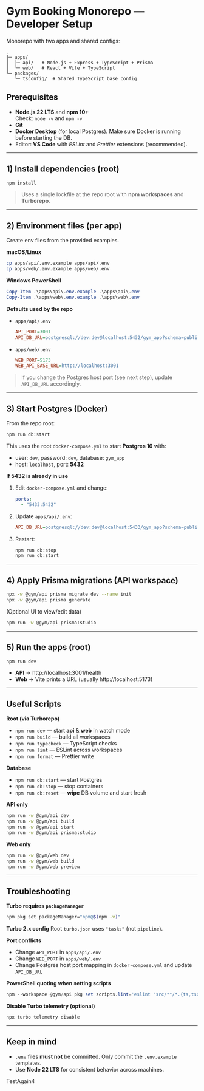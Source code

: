 # Gym Booking Monorepo — Developer Setup

Monorepo with two apps and shared configs:

```
.
├─ apps/
│  ├─ api/   # Node.js + Express + TypeScript + Prisma
│  └─ web/   # React + Vite + TypeScript
└─ packages/
   └─ tsconfig/  # Shared TypeScript base config
```

## Prerequisites
- **Node.js 22 LTS** and **npm 10+**  
  Check: `node -v` and `npm -v`
- **Git**
- **Docker Desktop** (for local Postgres). Make sure Docker is running before starting the DB.
- Editor: **VS Code** with _ESLint_ and _Prettier_ extensions (recommended).

---

## 1) Install dependencies (root)
```sh
npm install
```

> Uses a single lockfile at the repo root with **npm workspaces** and **Turborepo**.

---

## 2) Environment files (per app)

Create env files from the provided examples.

**macOS/Linux**
```sh
cp apps/api/.env.example apps/api/.env
cp apps/web/.env.example apps/web/.env
```

**Windows PowerShell**
```powershell
Copy-Item .\apps\api\.env.example .\apps\api\.env
Copy-Item .\apps\web\.env.example .\apps\web\.env
```

**Defaults used by the repo**
- `apps/api/.env`
  ```ini
  API_PORT=3001
  API_DB_URL=postgresql://dev:dev@localhost:5432/gym_app?schema=public
  ```
- `apps/web/.env`
  ```ini
  WEB_PORT=5173
  WEB_API_BASE_URL=http://localhost:3001
  ```

> If you change the Postgres host port (see next step), update `API_DB_URL` accordingly.

---

## 3) Start Postgres (Docker)

From the repo root:
```sh
npm run db:start
```
This uses the root `docker-compose.yml` to start **Postgres 16** with:
- user: `dev`, password: `dev`, database: `gym_app`
- host: `localhost`, port: **5432**

**If 5432 is already in use**
1. Edit `docker-compose.yml` and change:
   ```yaml
   ports:
     - "5433:5432"
   ```
2. Update `apps/api/.env`:
   ```ini
   API_DB_URL=postgresql://dev:dev@localhost:5433/gym_app?schema=public
   ```
3. Restart:
   ```sh
   npm run db:stop
   npm run db:start
   ```

---

## 4) Apply Prisma migrations (API workspace)

```sh
npx -w @gym/api prisma migrate dev --name init
npx -w @gym/api prisma generate
```

(Optional UI to view/edit data)
```sh
npm run -w @gym/api prisma:studio
```

---

## 5) Run the apps (root)

```sh
npm run dev
```
- **API** → http://localhost:3001/health  
- **Web** → Vite prints a URL (usually http://localhost:5173)

---

## Useful Scripts

**Root (via Turborepo)**
- `npm run dev` — start **api** & **web** in watch mode
- `npm run build` — build all workspaces
- `npm run typecheck` — TypeScript checks
- `npm run lint` — ESLint across workspaces
- `npm run format` — Prettier write

**Database**
- `npm run db:start` — start Postgres
- `npm run db:stop` — stop containers
- `npm run db:reset` — **wipe** DB volume and start fresh

**API only**
```sh
npm run -w @gym/api dev
npm run -w @gym/api build
npm run -w @gym/api start
npm run -w @gym/api prisma:studio
```

**Web only**
```sh
npm run -w @gym/web dev
npm run -w @gym/web build
npm run -w @gym/web preview
```

---

## Troubleshooting

**Turbo requires `packageManager`**
```sh
npm pkg set packageManager="npm@$(npm -v)"
```

**Turbo 2.x config**
Root `turbo.json` uses `"tasks"` (not `pipeline`).

**Port conflicts**
- Change `API_PORT` in `apps/api/.env`
- Change `WEB_PORT` in `apps/web/.env`
- Change Postgres host port mapping in `docker-compose.yml` and update `API_DB_URL`

**PowerShell quoting when setting scripts**
```powershell
npm --workspace @gym/api pkg set scripts.lint='eslint "src/**/*.{ts,tsx}"'
```

**Disable Turbo telemetry (optional)**
```sh
npx turbo telemetry disable
```

---

## Keep in mind
- `.env` files **must not** be committed. Only commit the `.env.example` templates.
- Use **Node 22 LTS** for consistent behavior across machines.


TestAgain4